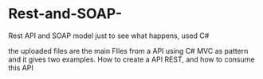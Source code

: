 # Rest-and-SOAP-
Rest API and SOAP model just to see what happens, used C#

the uploaded files are the main FIles from a API using C# MVC as pattern and it gives two examples. How to create a API REST, and how to consume this API
